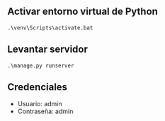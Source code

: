 ## Activar entorno virtual de Python
```
.\venv\Scripts\activate.bat
```

## Levantar servidor
```
.\manage.py runserver
```

## Credenciales

- Usuario: admin
- Contraseña: admin